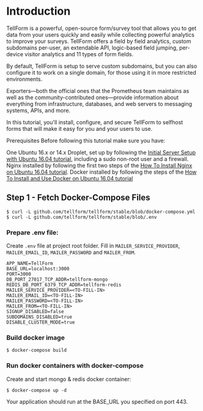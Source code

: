 Introduction
===========

TellForm is a powerful, open-source form/survey tool that allows you to get data from your users quickly and easily while collecting powerful analytics to improve your surveys. TellForm offers a field by field analytics, custom subdomains per-user, an extendable API, logic-based field jumping, per-device visitor analytics and 11 types of form fields.

By default, TellForm is setup to serve custom subdomains, but you can also configure it to work on a single domain, for those using it in more restricted environments.

Exporters—both the official ones that the Prometheus team maintains as well as the community-contributed ones—provide information about everything from infrastructure, databases, and web servers to messaging systems, APIs, and more.

In this tutorial, you'll install, configure, and secure TellForm to selfhost forms that will make it easy for you and your users to use.

Prerequisites
Before following this tutorial make sure you have:

One Ubuntu 16.x or 14.x Droplet, set up by following the [Initial Server Setup with Ubuntu 16.04 tutorial](https://www.digitalocean.com/community/tutorials/how-to-install-nginx-on-ubuntu-16-04), including a sudo non-root user and a firewall.
Nginx installed by following the first two steps of the [How To Install Nginx on Ubuntu 16.04 tutorial](https://www.digitalocean.com/community/tutorials/how-to-install-nginx-on-ubuntu-16-04).
Docker installed by following the steps of the [How To Install and Use Docker on Ubuntu 16.04 tutorial](https://www.digitalocean.com/community/tutorials/how-to-install-and-use-docker-on-ubuntu-16-04)


## Step 1 - Fetch Docker-Compose Files

```
$ curl -L github.com/tellform/tellform/stable/blob/docker-compose.yml
$ curl -L github.com/tellform/tellform/stable/blob/.env
```

### Prepare .env file:
Create `.env` file at project root folder. Fill in `MAILER_SERVICE_PROVIDER`, `MAILER_EMAIL_ID`, `MAILER_PASSWORD` and `MAILER_FROM`.
```
APP_NAME=TellForm
BASE_URL=localhost:3000
PORT=3000
DB_PORT_27017_TCP_ADDR=tellform-mongo
REDIS_DB_PORT_6379_TCP_ADDR=tellform-redis
MAILER_SERVICE_PROVIDER=<TO-FILL-IN>
MAILER_EMAIL_ID=<TO-FILL-IN>
MAILER_PASSWORD=<TO-FILL-IN>
MAILER_FROM=<TO-FILL-IN>
SIGNUP_DISABLED=false
SUBDOMAINS_DISABLED=true
DISABLE_CLUSTER_MODE=true
```

### Build docker image

```
$ docker-compose build
```

### Run docker containers with docker-compose

Create and start mongo & redis docker container:
```
$ docker-compose up -d
```

Your application should run at the BASE_URL you specified on port 443.